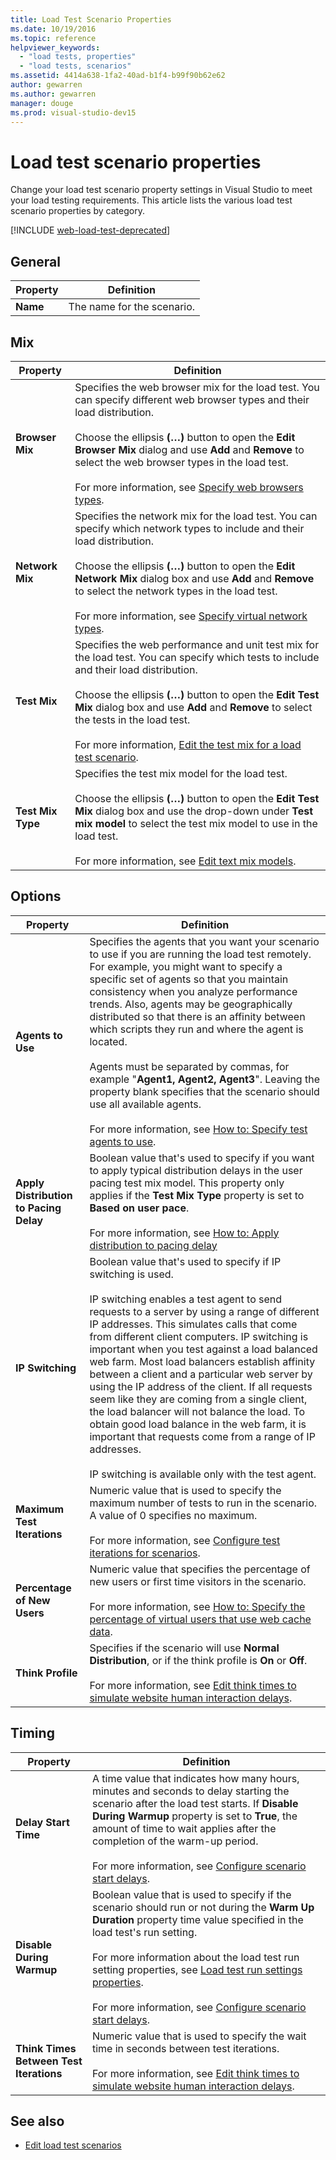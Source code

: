```yaml
---
title: Load Test Scenario Properties
ms.date: 10/19/2016
ms.topic: reference
helpviewer_keywords:
  - "load tests, properties"
  - "load tests, scenarios"
ms.assetid: 4414a638-1fa2-40ad-b1f4-b99f90b62e62
author: gewarren
ms.author: gewarren
manager: douge
ms.prod: visual-studio-dev15
---
```

# Load test scenario properties

Change your load test scenario property settings in Visual Studio to meet your load testing requirements. This article lists the various load test scenario properties by category.

[!INCLUDE [web-load-test-deprecated](includes/web-load-test-deprecated.md)]

## General

|Property|Definition|
|-|----------------|
|**Name**|The name for the scenario.|

## Mix

|Property|Definition|
|-|----------------|
|**Browser Mix**|Specifies the web browser mix for the load test. You can specify different web browser types and their load distribution.<br /><br />Choose the ellipsis **(…)** button to open the **Edit Browser Mix** dialog and use **Add** and **Remove** to select the web browser types in the load test.<br /><br />For more information, see [Specify web browsers types](../test/edit-the-test-mix-to-specify-which-web-browsers-types-in-a-load-test-scenario.md).|
|**Network Mix**|Specifies the network mix for the load test. You can specify which network types to include and their load distribution.<br /><br />Choose the ellipsis **(…)** button to open the **Edit Network Mix** dialog box and use **Add** and **Remove** to select the network types in the load test.<br /><br />For more information, see [Specify virtual network types](../test/specify-virtual-network-types-in-a-load-test-scenario.md).|
|**Test Mix**|Specifies the web performance and unit test mix for the load test. You can specify which tests to include and their load distribution.<br /><br />Choose the ellipsis **(…)** button to open the **Edit Test Mix** dialog box and use **Add** and **Remove** to select the tests in the load test.<br /><br />For more information, [Edit the test mix for a load test scenario](../test/edit-the-test-mix-to-specify-which-web-browsers-types-in-a-load-test-scenario.md).|
|**Test Mix Type**|Specifies the test mix model for the load test.<br /><br />Choose the ellipsis **(…)** button to open the **Edit Test Mix** dialog box and use the drop-down under **Test mix model** to select the test mix model to use in the load test.<br /><br />For more information, see [Edit text mix models](../test/edit-test-mix-models-to-specify-the-probability-of-a-virtual-user-running-a-test.md).|

## Options

|Property|Definition|
|-|----------------|
|**Agents to Use**|Specifies the agents that you want your scenario to use if you are running the load test remotely. For example, you might want to specify a specific set of agents so that you maintain consistency when you analyze performance trends. Also, agents may be geographically distributed so that there is an affinity between which scripts they run and where the agent is located.<br /><br />Agents must be separated by commas, for example "**Agent1, Agent2, Agent3**". Leaving the property blank specifies that the scenario should use all available agents.<br /><br />For more information, see [How to: Specify test agents to use](../test/how-to-specify-test-agents-to-use-in-load-test-scenarios.md).|
|**Apply Distribution to Pacing Delay**|Boolean value that's used to specify if you want to apply typical distribution delays in the user pacing test mix model. This property only applies if the **Test Mix Type** property is set to **Based on user pace**.<br /><br />For more information, see [How to: Apply distribution to pacing delay](../test/how-to-apply-distribution-to-pacing-delay-when-using-a-user-pace-test-mix-model.md)|
|**IP Switching**|Boolean value that's used to specify if IP switching is used.<br /><br />IP switching enables a test agent to send requests to a server by using a range of different IP addresses. This simulates calls that come from different client computers. IP switching is important when you test against a load balanced web farm. Most load balancers establish affinity between a client and a particular web server by using the IP address of the client. If all requests seem like they are coming from a single client, the load balancer will not balance the load. To obtain good load balance in the web farm, it is important that requests come from a range of IP addresses.<br /><br />IP switching is available only with the test agent.|
|**Maximum Test Iterations**|Numeric value that is used to specify the maximum number of tests to run in the scenario. A value of 0 specifies no maximum.<br /><br />For more information, see [Configure test iterations for scenarios](../test/configure-test-iterations-in-a-load-test-scenario.md).|
|**Percentage of New Users**|Numeric value that specifies the percentage of new users or first time visitors in the scenario.<br /><br />For more information, see [How to: Specify the percentage of virtual users that use web cache data](../test/how-to-specify-the-percentage-of-virtual-users-that-use-web-cache-data.md).|
|**Think Profile**|Specifies if the scenario will use **Normal Distribution**, or if the think profile is **On** or **Off**.<br /><br />For more information, see [Edit think times to simulate website human interaction delays](../test/edit-think-times-in-load-test-scenarios.md).|

## Timing

|Property|Definition|
|-|----------------|
|**Delay Start Time**|A time value that indicates how many hours, minutes and seconds to delay starting the scenario after the load test starts. If **Disable During Warmup** property is set to **True**, the amount of time to wait applies after the completion of the warm-up period.<br /><br />For more information, see [Configure scenario start delays](../test/configure-scenario-start-delays.md).|
|**Disable During Warmup**|Boolean value that is used to specify if the scenario should run or not during the **Warm Up Duration** property time value specified in the load test's run setting.<br /><br />For more information about the load test run setting properties, see [Load test run settings properties](../test/load-test-run-settings-properties.md).<br /><br />For more information, see [Configure scenario start delays](../test/configure-scenario-start-delays.md).|
|**Think Times Between Test Iterations**|Numeric value that is used to specify the wait time in seconds between test iterations.<br /><br />For more information, see [Edit think times to simulate website human interaction delays](../test/edit-think-times-in-load-test-scenarios.md).|

## See also

- [Edit load test scenarios](../test/edit-load-test-scenarios.md)
